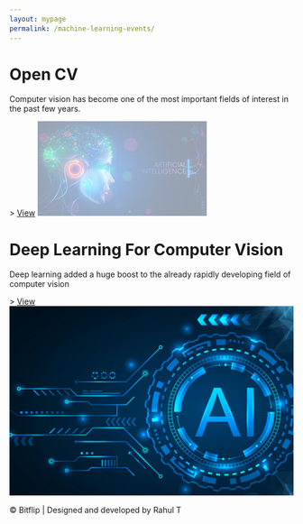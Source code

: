 ```yaml
---
layout: mypage
permalink: /machine-learning-events/
---
```


<style>
.event-container .box-event:nth-child(1) img{
    opacity: .4;
}
.event-container .box-event:nth-child(2) h1{
    left: 10px;
}
</style>

<div class="event-container">
    <div class="box-event">
        <h1>Open CV </h1>
        <p>Computer vision has become one of the most important fields of interest in the past few years.</p>>
        <i class="fa fa-angle-right"></i><a href="/events/opencv">View</a>
        <img src="/static/images/opencv.jpeg" alt="">
    </div>
    <div class="box-event">
        <h1>Deep Learning For Computer Vision</h1>
        <p>Deep learning added a huge boost to the already rapidly developing field of computer vision</p>>
        <i class="fa fa-angle-right"></i><a href="/events/deeplearning">View</a>
        <img src="/static/images/ml.jpg" alt="">
    </div>
</div>
<p id="footer">&copy; Bitflip | Designed and developed by Rahul T</p> 
